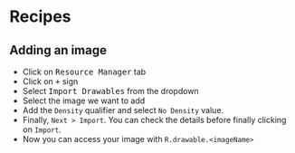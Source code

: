 # Recipes

## Adding an image

- Click on <kbd>Resource Manager</kbd> tab
- Click on <kbd>+</kbd> sign
- Select <kbd>Import Drawables</kbd> from the dropdown
- Select the image we want to add
- Add the `Density` qualifier and select `No Density` value.
- Finally, `Next > Import`.  You can check the details before finally clicking on `Import`.
- Now you can access your image with `R.drawable.<imageName>`